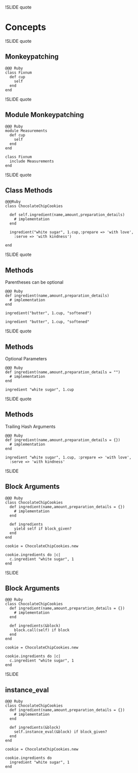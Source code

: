 !SLIDE quote

# Concepts

!SLIDE quote

## Monkeypatching

    @@@ Ruby
    class Fixnum
      def cup
        self
      end
    end

!SLIDE quote

## Module Monkeypatching

    @@@ Ruby
    module Measurements
      def cup
        self
      end
    end
    
    class Fixnum
      include Measurements
    end

!SLIDE quote

## Class Methods

    @@@Ruby
    class ChocolateChipCookies

      def self.ingredient(name,amount,preparation_details)
        # implementation
      end

      ingredient("white sugar", 1.cup,:prepare => 'with love', 
        :serve => 'with kindness')

    end

!SLIDE quote

## Methods

Parentheses can be optional

    @@@ Ruby
    def ingredient(name,amount,preparation_details)
      # implementation
    end

    ingredient("butter", 1.cup, "softened")
    
    ingredient "butter", 1.cup, "softened"

!SLIDE quote

## Methods

Optional Parameters

    @@@ Ruby
    def ingredient(name,amount,preparation_details = "")
      # implementation
    end

    ingredient "white sugar", 1.cup
    

!SLIDE quote

## Methods

Trailing Hash Arguments

    @@@ Ruby
    def ingredient(name,amount,preparation_details = {})
      # implementation
    end

    ingredient "white sugar", 1.cup, :prepare => 'with love', 
      :serve => 'with kindness'
    
!SLIDE

## Block Arguments

    @@@ Ruby
    class ChocolateChipCookies
      def ingredient(name,amount,preparation_details = {})
        # implementation
      end
    
      def ingredients
        yield self if block_given?
      end
    end
    
    cookie = ChocolateChipCookies.new
    
    cookie.ingredients do |c|
      c.ingredient "white sugar", 1
    end

!SLIDE

## Block Arguments

    @@@ Ruby
    class ChocolateChipCookies
      def ingredient(name,amount,preparation_details = {})
        # implementation
      end

      def ingredients(&block)
        block.call(self) if block
      end
    end

    cookie = ChocolateChipCookies.new

    cookie.ingredients do |c|
      c.ingredient "white sugar", 1
    end
    
!SLIDE

## instance_eval

    @@@ Ruby
    class ChocolateChipCookies
      def ingredient(name,amount,preparation_details = {})
        # implementation
      end

      def ingredients(&block)
        self.instance_eval(&block) if block_given?
      end
    end

    cookie = ChocolateChipCookies.new

    cookie.ingredients do
      ingredient "white sugar", 1
    end
    